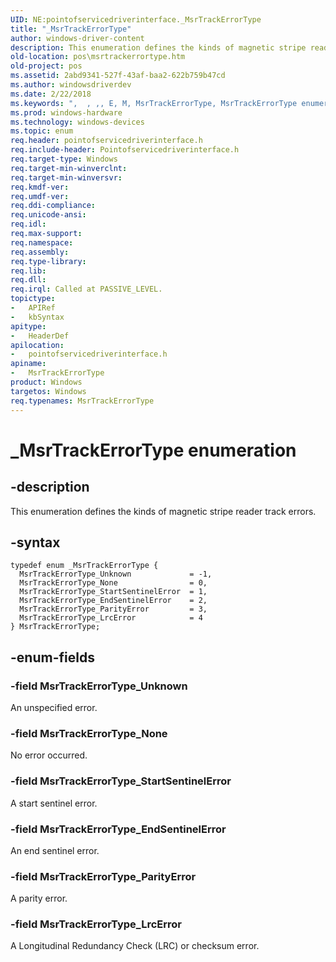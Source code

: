```yaml
---
UID: NE:pointofservicedriverinterface._MsrTrackErrorType
title: "_MsrTrackErrorType"
author: windows-driver-content
description: This enumeration defines the kinds of magnetic stripe reader track errors.
old-location: pos\msrtrackerrortype.htm
old-project: pos
ms.assetid: 2abd9341-527f-43af-baa2-622b759b47cd
ms.author: windowsdriverdev
ms.date: 2/22/2018
ms.keywords: ",  , ,, E, M, MsrTrackErrorType, MsrTrackErrorType enumeration, MsrTrackErrorType_EndSentinelError, MsrTrackErrorType_LrcError, MsrTrackErrorType_None, MsrTrackErrorType_ParityError, MsrTrackErrorType_StartSentinelError, MsrTrackErrorType_Unknown, T, _, _MsrTrackErrorType, a, c, e, k, o, p, pointofservicedriverinterface/MsrTrackErrorType, pointofservicedriverinterface/MsrTrackErrorType_EndSentinelError, pointofservicedriverinterface/MsrTrackErrorType_LrcError, pointofservicedriverinterface/MsrTrackErrorType_None, pointofservicedriverinterface/MsrTrackErrorType_ParityError, pointofservicedriverinterface/MsrTrackErrorType_StartSentinelError, pointofservicedriverinterface/MsrTrackErrorType_Unknown, pos.msrtrackerrortype, r, s, y"
ms.prod: windows-hardware
ms.technology: windows-devices
ms.topic: enum
req.header: pointofservicedriverinterface.h
req.include-header: Pointofservicedriverinterface.h
req.target-type: Windows
req.target-min-winverclnt: 
req.target-min-winversvr: 
req.kmdf-ver: 
req.umdf-ver: 
req.ddi-compliance: 
req.unicode-ansi: 
req.idl: 
req.max-support: 
req.namespace: 
req.assembly: 
req.type-library: 
req.lib: 
req.dll: 
req.irql: Called at PASSIVE_LEVEL.
topictype:
-	APIRef
-	kbSyntax
apitype:
-	HeaderDef
apilocation:
-	pointofservicedriverinterface.h
apiname:
-	MsrTrackErrorType
product: Windows
targetos: Windows
req.typenames: MsrTrackErrorType
---
```


# _MsrTrackErrorType enumeration


## -description


This enumeration defines the kinds of magnetic stripe reader track errors.


## -syntax


````
typedef enum _MsrTrackErrorType { 
  MsrTrackErrorType_Unknown             = -1,
  MsrTrackErrorType_None                = 0,
  MsrTrackErrorType_StartSentinelError  = 1,
  MsrTrackErrorType_EndSentinelError    = 2,
  MsrTrackErrorType_ParityError         = 3,
  MsrTrackErrorType_LrcError            = 4
} MsrTrackErrorType;
````


## -enum-fields




### -field MsrTrackErrorType_Unknown

An unspecified error.


### -field MsrTrackErrorType_None

No error occurred.


### -field MsrTrackErrorType_StartSentinelError

A start sentinel error.


### -field MsrTrackErrorType_EndSentinelError

An end sentinel error.


### -field MsrTrackErrorType_ParityError

A parity error.


### -field MsrTrackErrorType_LrcError

A Longitudinal Redundancy Check (LRC) or checksum error.

